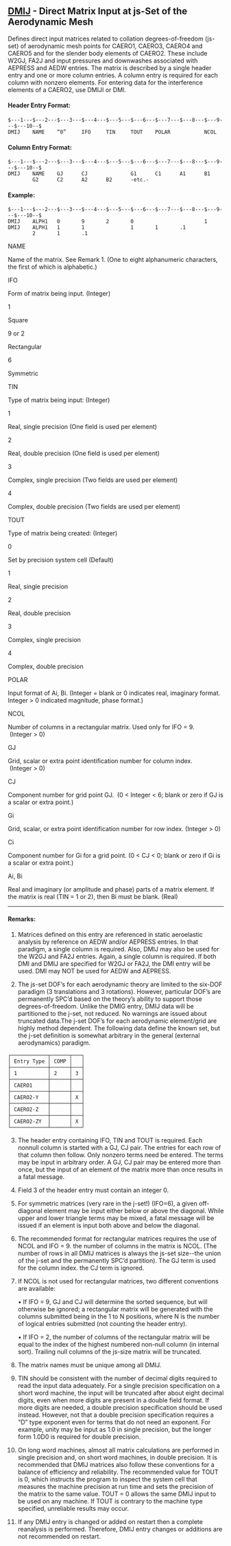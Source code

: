 ## [DMIJ](https://help.hexagonmi.com/bundle/MSC_Nastran_2022.4/page/Nastran_Combined_Book/qrg/bulkde/TOC.DMIJ.xhtml) - Direct Matrix Input at js-Set of the Aerodynamic Mesh

Defines direct input matrices related to collation degrees-of-freedom (js-set) of aerodynamic mesh points for CAERO1, CAERO3, CAERO4 and CAERO5 and for the slender body elements of CAERO2. These include W2GJ, FA2J and input pressures and downwashes associated with AEPRESS and AEDW entries. The matrix is described by a single header entry and one or more column entries. A column entry is required for each column with nonzero elements. For entering data for the interference elements of a CAERO2, use DMIJI or DMI.

#### Header Entry Format:

```nastran
$---1---$---2---$---3---$---4---$---5---$---6---$---7---$---8---$---9---$---10--$
DMIJ    NAME    “0”     IFO     TIN     TOUT    POLAR           NCOL            
```
#### Column Entry Format:

```nastran
$---1---$---2---$---3---$---4---$---5---$---6---$---7---$---8---$---9---$---10--$
DMIJ    NAME    GJ      CJ              G1      C1      A1      B1              
        G2      C2      A2      B2      -etc.-                                  
```
#### Example:

```nastran
$---1---$---2---$---3---$---4---$---5---$---6---$---7---$---8---$---9---$---10--$
DMIJ    ALPH1   0       9       2       0                       1               
DMIJ    ALPH1   1       1               1       1       .1                      
        2       1       .1                                                      
```
NAME

Name of the matrix. See Remark 1. (One to eight alphanumeric characters, the first of which is alphabetic.)

IFO

Form of matrix being input. (Integer)

1

Square

9 or 2

Rectangular

6

Symmetric

TIN

Type of matrix being input: (Integer)

1

Real, single precision (One field is used per element)

2

Real, double precision (One field is used per element)

3

Complex, single precision (Two fields are used per element)

4

Complex, double precision (Two fields are used per element)

TOUT

Type of matrix being created: (Integer)

0

Set by precision system cell (Default)

1

Real, single precision

2

Real, double precision

3

Complex, single precision

4

Complex, double precision

POLAR

Input format of Ai, Bi. (Integer = blank or 0 indicates real, imaginary format. Integer > 0 indicated magnitude, phase format.)

NCOL

Number of columns in a rectangular matrix. Used only for IFO = 9.  (Integer > 0)

GJ

Grid, scalar or extra point identification number for column index.  (Integer > 0)

CJ

Component number for grid point GJ.  (0 < Integer < 6; blank or zero if GJ is a scalar or extra point.)

Gi

Grid, scalar, or extra point identification number for row index. (Integer > 0)

Ci

Component number for Gi for a grid point. (0 < CJ < 0; blank or zero if Gi is a scalar or extra point.)

Ai, Bi

Real and imaginary (or amplitude and phase) parts of a matrix element. If the matrix is real (TIN = 1 or 2), then Bi must be blank. (Real)

--------------------

#### Remarks:

1. Matrices defined on this entry are referenced in static aeroelastic analysis by reference on AEDW and/or AEPRESS entries. In that paradigm, a single column is required. Also, DMIJ may also be used for the W2GJ and FA2J entries. Again, a single column is required. If both DMI and DMIJ are specified for W2GJ or FA2J, the DMI entry will be used. DMI may NOT be used for AEDW and AEPRESS.

2. The js-set DOF’s for each aerodynamic theory are limited to the six-DOF paradigm (3 translations and 3 rotations). However, particular DOF’s are permanently SPC’d based on the theory’s ability to support those degrees-of-freedom. Unlike the DMIG entry, DMIJ data will be partitioned to the j-set, not reduced. No warnings are issued about truncated data.The j-set DOF’s for each aerodynamic element/grid are highly method dependent. The following data define the known set, but the j-set definition is somewhat arbitrary in the general (external aerodynamics) paradigm.

```text
┌────────────┬──────┬───┐
│ Entry Type │ COMP │   │
├────────────┼──────┼───┤
│ 1          │ 2    │ 3 │
├────────────┼──────┼───┤
│ CAERO1     │      │   │
├────────────┼──────┼───┤
│ CAERO2-Y   │      │ X │
├────────────┼──────┼───┤
│ CAERO2-Z   │      │   │
├────────────┼──────┼───┤
│ CAERO2-ZY  │      │ X │
└────────────┴──────┴───┘
```
3. The header entry containing IFO, TIN and TOUT is required. Each nonnull column is started with a GJ, CJ pair. The entries for each row of that column then follow. Only nonzero terms need be entered. The terms may be input in arbitrary order. A GJ, CJ pair may be entered more than once, but the input of an element of the matrix more than once results in a fatal message.

4. Field 3 of the header entry must contain an integer 0.

5. For symmetric matrices (very rare in the j-set!) (IFO=6), a given off-diagonal element may be input either below or above the diagonal. While upper and lower triangle terms may be mixed, a fatal message will be issued if an element is input both above and below the diagonal.

6. The recommended format for rectangular matrices requires the use of NCOL and IFO = 9. the number of columns in the matrix is NCOL. (The number of rows in all DMIJ matrices is always the js-set size--the union of the j-set and the permanently SPC’d partition). The GJ term is used for the column index. the CJ term is ignored.

7. If NCOL is not used for rectangular matrices, two different conventions are available:

     • If IFO = 9, GJ and CJ will determine the sorted sequence, but will otherwise be ignored; a rectangular matrix will be generated with the columns submitted being in the 1 to N positions, where N is the number of logical entries submitted (not counting the header entry).

     • If IFO = 2, the number of columns of the rectangular matrix will be equal to the index of the highest numbered non-null column (in internal sort). Trailing null columns of the js-size matrix will be truncated.

8. The matrix names must be unique among all DMIJ.

9. TIN should be consistent with the number of decimal digits required to read the input data adequately. For a single precision specification on a short word machine, the input will be truncated after about eight decimal digits, even when more digits are present in a double field format. If more digits are needed, a double precision specification should be used instead. However, not that a double precision specification requires a “D” type exponent even for terms that do not need an exponent. For example, unity may be input as 1.0 in single precision, but the longer form 1.0D0 is required for double precision.

10. On long word machines, almost all matrix calculations are performed in single precision and, on short word machines, in double precision. It is recommended that DMIJ matrices also follow these conventions for a balance of efficiency and reliability. The recommended value for TOUT is 0, which instructs the program to inspect the system cell that measures the machine precision at run time and sets the precision of the matrix to the same value. TOUT = 0 allows the same DMIJ input to be used on any machine. If TOUT is contrary to the machine type specified, unreliable results may occur.

11. If any DMIJ entry is changed or added on restart then a complete reanalysis is performed. Therefore, DMIJ entry changes or additions are not recommended on restart.

